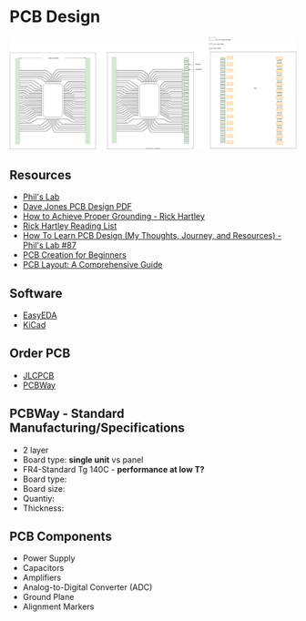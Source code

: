 # PCB Design 
![PCB&Zebra](./assets/PCB/PCB&Zebra.svg)
## Resources
* [Phil's Lab](https://www.phils-lab.net/services)
* [Dave Jones PCB Design PDF](https://www.scs.stanford.edu/~zyedidia/docs/pcb/pcb_tutorial.pdf)
* [How to Achieve Proper Grounding - Rick Hartley](https://www.youtube.com/watch?v=ySuUZEjARPY&t=0s)
* [Rick Hartley Reading List](https://ninedotconnects.com/public_resources/Ricks-Reading-Recommendation.pdf)
* [How To Learn PCB Design (My Thoughts, Journey, and Resources) - Phil's Lab #87](https://www.youtube.com/watch?v=aODkA2mrimQ&t=799s)
* [PCB Creation for Beginners](https://www.youtube.com/watch?v=MsdJgEinb34&t=215s)
* [PCB Layout: A Comprehensive Guide](https://www.wevolver.com/article/pcb-layout-a-comprehensive-guide)

## Software
* [EasyEDA](https://easyeda.com)
* [KiCad](https://www.kicad.org)
  
## Order PCB
* [JLCPCB](https://jlcpcb.com/?from=RHS)
* [PCBWay](https://www.pcbway.com/why.html)

## PCBWay - Standard Manufacturing/Specifications 
* 2 layer
* Board type: **single unit** vs panel
* FR4-Standard Tg 140C - **performance at low T?**
* Board type:
* Board size:
* Quantiy:
* Thickness:


## PCB Components
* Power Supply
* Capacitors
* Amplifiers
* Analog-to-Digital Converter (ADC)
* Ground Plane
* Alignment Markers

